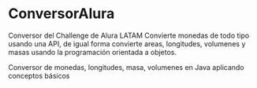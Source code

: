 # ConversorAlura
Conversor del Challenge de Alura LATAM
Convierte monedas de todo tipo usando una API, de igual forma convierte areas, longitudes, volumenes y masas usando la programación orientada a objetos.

Conversor de monedas, longitudes, masa, volumenes en Java aplicando conceptos básicos


